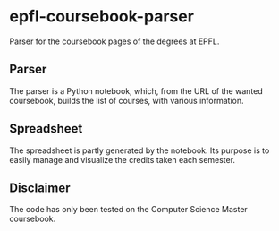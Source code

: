 # epfl-coursebook-parser
Parser for the coursebook pages of the degrees at EPFL.

## Parser
The parser is a Python notebook, which, from the URL of the wanted coursebook, builds the list of courses, with various information.

## Spreadsheet
The spreadsheet is partly generated by the notebook. Its purpose is to easily manage and visualize the credits taken each semester.

## Disclaimer
The code has only been tested on the Computer Science Master coursebook.
